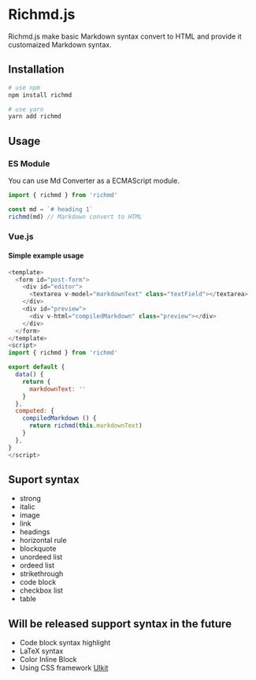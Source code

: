 # Richmd.js
Richmd.js make basic Markdown syntax convert to HTML and provide it customaized Markdown syntax.

## Installation

```bash
# use npm
npm install richmd

# use yarn
yarn add richmd
```

## Usage
### ES Module
You can use Md Converter as a ECMAScript module.

```js
import { richmd } from 'richmd'

const md = `# heading 1`
richmd(md) // Markdown convert to HTML
```

### Vue.js
#### Simple example usage

```js
<template>
  <form id="post-form">
    <div id="editor">
      <textarea v-model="markdownText" class="textField"></textarea>
    </div>
    <div id="preview">
      <div v-html="compiledMarkdown" class="preview"></div>
    </div>
  </form>
</template>
<script>
import { richmd } from 'richmd'

export default {
  data() {
    return {
      markdownText: ''
    }
  },
  computed: {
    compiledMarkdown () {
      return richmd(this.markdownText)
    }
  },
}
</script>
```

## Suport syntax
- strong
- italic
- image
- link
- headings
- horizontal rule
- blockquote
- unordeed list
- ordeed list
- strikethrough
- code block
- checkbox list
- table

## Will be released support syntax in the future 
- Code block syntax highlight
- LaTeX syntax
- Color Inline Block
- Using CSS framework [UIkit](https://getuikit.com/)
